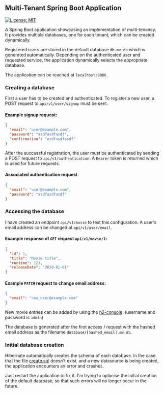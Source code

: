 ## Multi-Tenant Spring Boot Application

[![License: MIT](https://img.shields.io/badge/License-MIT-yellow.svg)](https://opensource.org/licenses/MIT)

A Spring Boot application showcasing an implementation of multi-tenancy. It provides multiple databases, one for each tenant, which can be created dynamically. 

Registered users are stored in the default database `db.mv.db` which is generated automatically. Depending on the authenticated user and requested service, the application dynamically selects the appropriate database.

The application can be reached at `localhost:8080`.

### Creating a database

First a user has to be created and authenticated. To register a new user, a POST request to `api/v1/user/signup` must be sent.

#### Example signup request:
```json
{
  "email": "user@example.com",
  "password": "asdfasdfasdf",
  "confirmation": "asdfasdfasdf"
}
```

After the successful registration, the user must be authenticated by sending a POST request to `api/v1/authentication`. A `Bearer` token is returned which is used for future requests.   

#### Associated authentication request
```json
{
  "email": "user@example.com",
  "password": "asdfasdfasdf"
}
```

### Accessing the database

I have created an endpoint `api/v1/movie` to test this configuration. A user's email address can be changed at `api/v1/user/email`. 

#### Example response of `GET` request `api/v1/movie/1`:

```json
{
  "id": 1,
  "title": "Movie title",
  "runtime": 123,
  "releaseDate": "2020-01-01"
}
```

#### Example `PATCH` request to change email address:
```json
{
  "email": "new_user@example.com"
}
```

New movie entries can be added by using the [h2-console](http://localhost:8080/h2-console). (username and password is `admin`) 

The database is generated after the first access / request with the hashed email address as the filename `database/[hashed_email].mv.db`.

### Initial database creation

Hibernate automatically creates the schema of each database. In the case that the file [create.sql](src/main/resources/create.sql) doesn't exist, and a new datasource is being created, the application encounters an error and crashes.

Just restart the application to fix it. I'm trying to optimise the initial creation of the default database, so that such errors will no longer occur in the future.
